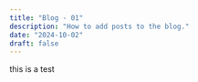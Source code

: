 ```yaml
---
title: "Blog - 01"
description: "How to add posts to the blog."
date: "2024-10-02"
draft: false
---
```

this is a test